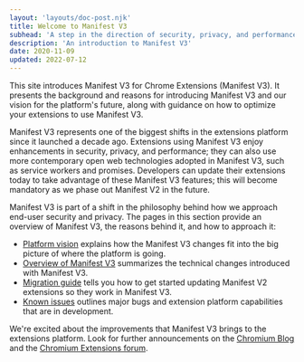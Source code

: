 ```yaml
---
layout: 'layouts/doc-post.njk'
title: Welcome to Manifest V3
subhead: 'A step in the direction of security, privacy, and performance.'
description: 'An introduction to Manifest V3'
date: 2020-11-09
updated: 2022-07-12
---
```


This site introduces Manifest V3 for Chrome Extensions (Manifest V3). It presents the background and
reasons for introducing Manifest V3 and our vision for the platform's future, along with guidance on
how to optimize your extensions to use Manifest V3.

Manifest V3 represents one of the biggest shifts in the extensions platform since it launched a
decade ago. Extensions using Manifest V3 enjoy enhancements in security, privacy, and
performance; they can also use more contemporary open web technologies adopted in Manifest V3, such
as service workers and promises. Developers can update their extensions today to take advantage of
these Manifest V3 features; this will become mandatory as we phase out Manifest V2 in the future.

Manifest V3 is part of a shift in the philosophy behind how we approach end-user security and
privacy. The pages in this section provide an overview of Manifest V3, the reasons behind it, and
how to approach it:


* [Platform vision][vision] explains how the Manifest V3 changes fit into the big picture of where
  the platform is going.
* [Overview of Manifest V3][overview] summarizes the technical changes introduced with Manifest V3.
* [Migration guide][migration] tells you how to get started updating Manifest V2 extensions so they
  work in Manifest V3.
* [Known issues][known-issues] outlines major bugs and extension platform capabilities that are in
  development.

We're excited about the improvements that Manifest V3 brings to the extensions platform. Look for
further announcements on the [Chromium Blog](https://blog.chromium.org/) and the [Chromium
Extensions forum](https://groups.google.com/a/chromium.org/g/chromium-extensions).

[known-issues]: /docs/extensions/mv3/known-issues
[migration]: /docs/extensions/mv3/intro/mv3-migration
[overview]: /docs/extensions/mv3/intro/mv3-overview
[vision]: /docs/extensions/mv3/intro/platform-vision
